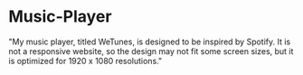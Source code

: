 # Music-Player
"My music player, titled WeTunes, is designed to be inspired by Spotify. It is not a responsive website, so the design may not fit some screen sizes, but it is optimized for 1920 x 1080 resolutions."
